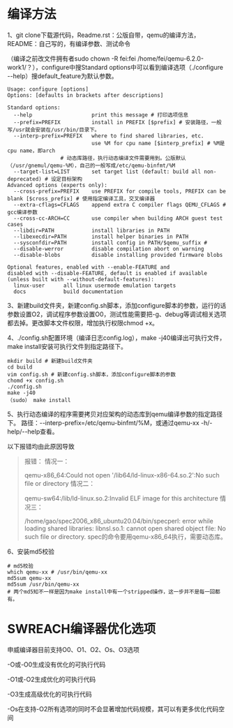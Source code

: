 # 编译方法

1、git clone下载源代码，Readme.rst：公版自带，qemu的编译方法，README：自己写的，有编译参数、测试命令

（编译之前改文件拥有者sudo chown -R fei:fei /home/fei/qemu-6.2.0-work1/？），configure中搜Standard options中可以看到编译选项（./configure --help）搜default_feature为默认参数。

```shell
Usage: configure [options]
Options: [defaults in brackets after descriptions]

Standard options:
  --help                   print this message # 打印选项信息
  --prefix=PREFIX          install in PREFIX [$prefix] # 安装路径，一般写/usr就会安装在/usr/bin/目录下。
  --interp-prefix=PREFIX   where to find shared libraries, etc.
                           use %M for cpu name [$interp_prefix] # %M是cpu name，即arch
                 # 动态库路径，执行动态编译文件需要用到。公版默认（/usr/gnemul/qemu-%M），自己的一般写成/etc/qemu-binfmt/%M
  --target-list=LIST       set target list (default: build all non-deprecated) # 设定目标架构
Advanced options (experts only):
  --cross-prefix=PREFIX    use PREFIX for compile tools, PREFIX can be blank [$cross_prefix] # 使用指定编译工具，交叉编译器
  --extra-cflags=CFLAGS    append extra C compiler flags QEMU_CFLAGS # gcc编译参数
  --cross-cc-ARCH=CC       use compiler when building ARCH guest test cases
  --libdir=PATH            install libraries in PATH
  --libexecdir=PATH        install helper binaries in PATH
  --sysconfdir=PATH        install config in PATH/$qemu_suffix # 
  --disable-werror         disable compilation abort on warning
  --disable-blobs          disable installing provided firmware blobs

Optional features, enabled with --enable-FEATURE and
disabled with --disable-FEATURE, default is enabled if available
(unless built with --without-default-features):
  linux-user      all linux usermode emulation targets
  docs            build documentation
```

3、新建build文件夹，新建config.sh脚本，添加configure脚本的参数，运行的话参数设置O2，调试程序参数设置O0，测试性能需要把-g、debug等调试相关选项都去掉。更改脚本文件权限，增加执行权限chmod +x。

4、./config.sh配置环境（编译日志config.log），make -j40编译出可执行文件，make install安装可执行文件到指定路径下。

```shell
mkdir build # 新建build文件夹
cd build
vim config.sh # 新建config.sh脚本，添加configure脚本的参数
chomd +x config.sh
./config.sh
make -j40
（sudo） make install
```

5、执行动态编译的程序需要拷贝对应架构的动态库到qemu编译参数的指定路径下。
路径：--interp-prefix=/etc/qemu-binfmt/%M，或通过qemu-xx -h/-help/--help查看。

以下报错均由此原因导致

> 报错：
> 情况一：
> 
> qemu-x86_64:Could not open '/lib64/ld-linux-x86-64.so.2':No such file or directory
> 情况二：
> 
> qemu-sw64:/lib/ld-linux.so.2:Invalid ELF image for this architecture
> 情况三：
> 
> /home/gao/spec2006_x86_ubuntu20.04/bin/specperl: error while loading shared libraries: libnsl.so.1: cannot open shared object file: No such file or directory.
> spec的命令要用qemu-x86_64执行，需要动态库。

6、安装md5校验

```shell
# md5校验
which qemu-xx # /usr/bin/qemu-xx
md5sum qemu-xx
md5sum /usr/bin/qemu-xx
# 两个md5知不一样是因为make install中有一个stripped操作，这一步并不是每一回都有。
```

# SWREACH编译器优化选项

申威编译器目前支持O0、O1、O2、Os、O3选项

-O或-O0生成没有优化的可执行代码

-O1或-O2生成优化的可执行代码

-O3生成高级优化的可执行代码

-Os在支持-O2所有选项的同时不会显著增加代码规模，其可以有更多优化代码空间
